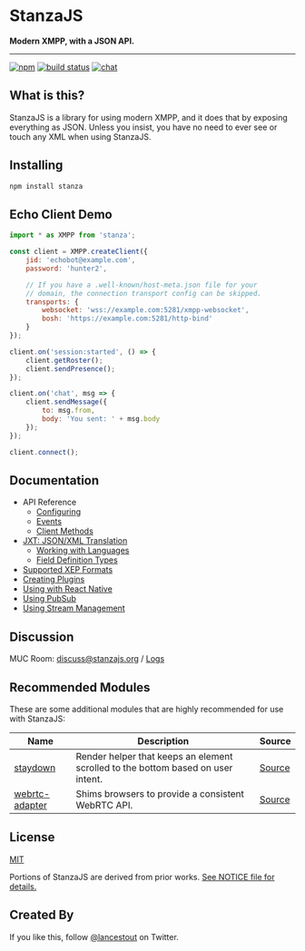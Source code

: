 # StanzaJS

**Modern XMPP, with a JSON API.**

<hr />
<p>
<a href="https://npmjs.org/package/stanza"><img src="https://img.shields.io/npm/v/stanza.svg?style=flat" alt="npm" /></a>
<a href="https://cloud.drone.io/legastero/stanza"><img src="https://cloud.drone.io/api/badges/legastero/stanza/status.svg" alt="build status" /></a>
<a href="https://stanzajs.org/discuss/logs/"><img src="https://img.shields.io/badge/endpoint.svg?url=https://stanzajs.org/discuss/badge.json&style=flat" alt="chat" /></a>
</p>

## What is this?

StanzaJS is a library for using modern XMPP, and it does that by exposing everything as JSON. Unless you insist, you have no need to ever see or touch any XML when using StanzaJS.

## Installing

```sh
npm install stanza
```

## Echo Client Demo

```javascript
import * as XMPP from 'stanza';

const client = XMPP.createClient({
    jid: 'echobot@example.com',
    password: 'hunter2',

    // If you have a .well-known/host-meta.json file for your
    // domain, the connection transport config can be skipped.
    transports: {
        websocket: 'wss://example.com:5281/xmpp-websocket',
        bosh: 'https://example.com:5281/http-bind'
    }
});

client.on('session:started', () => {
    client.getRoster();
    client.sendPresence();
});

client.on('chat', msg => {
    client.sendMessage({
        to: msg.from,
        body: 'You sent: ' + msg.body
    });
});

client.connect();
```

## Documentation

-   API Reference
    -   [Configuring](docs/Configuring.md)
    -   [Events](docs/Events.md)
    -   [Client Methods](docs/Reference.md)
-   [JXT: JSON/XML Translation](docs/jxt/README.md)
    -   [Working with Languages](docs/jxt/Language.md)
    -   [Field Definition Types](docs/jxt/FieldTypes.md)
-   [Supported XEP Formats](docs/Supported_XEP_Formats.md)
-   [Creating Plugins](docs/Create_Plugin.md)
-   [Using with React Native](docs/React_Native.md)
-   [Using PubSub](docs/Using_Pubsub.md)
-   [Using Stream Management](docs/Using_Stream_Management.md)

## Discussion

MUC Room: [discuss@stanzajs.org](https://stanzajs.org/discuss/logs) / [Logs](https://stanzajs.org/discuss/logs)

## Recommended Modules

These are some additional modules that are highly recommended for use with StanzaJS:

| Name                                                       | Description                                                                      | Source                                           |
| ---------------------------------------------------------- | -------------------------------------------------------------------------------- | ------------------------------------------------ |
| [staydown](https://npmjs.org/package/staydown)             | Render helper that keeps an element scrolled to the bottom based on user intent. | [Source](https://github.com/fritzy/staydown)     |
| [webrtc-adapter](https://npmjs.org/package/webrtc-adapter) | Shims browsers to provide a consistent WebRTC API.                               | [Source](https://github.com/webrtchacks/adapter) |

## License

[MIT](./LICENSE.md)

Portions of StanzaJS are derived from prior works. [See NOTICE file for details.](./NOTICE.md)

## Created By

If you like this, follow [@lancestout](http://twitter.com/lancestout) on Twitter.
